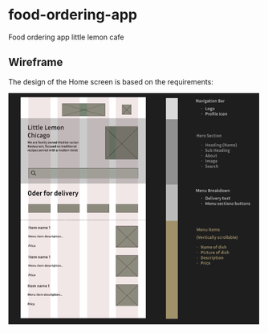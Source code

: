 # food-ordering-app
Food ordering app little lemon cafe

## Wireframe

The design of the Home screen is based on the requirements:

<img width="500" alt="Wireframe" src="https://github.com/alrezasya/food-ordering-app/raw/main/Wireframe.jpg">

